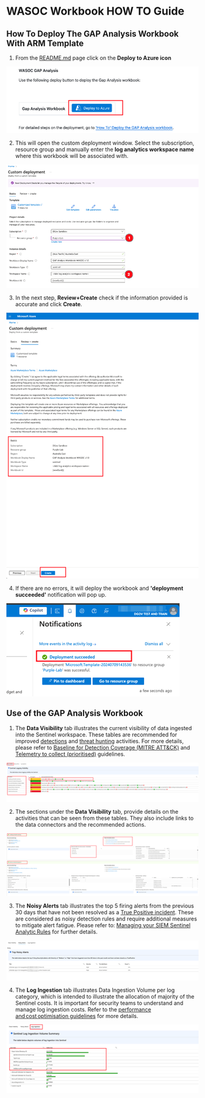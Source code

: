 # WASOC Workbook HOW TO Guide

## How To Deploy The GAP Analysis Workbook With ARM Template  

1. From the [README.md](/utilities/tools/Gap-Analysis/README.md) page click on the **Deploy to Azure icon** 

![Deploy Gap Analysis to Azure](/utilities/screenshots/wrkbk-deploy.png)

2. This will open the custom deployment window. Select the subscription, resource group and manually enter the **log analytics workspace name** where this workbook will be associated with. 

![Custom deployment](/utilities/screenshots/wrkbk-deploy2.png)

3. In the next step, **Review+Create** check if the information provided is accurate and click **Create**. 

![Custom deployment](/utilities/screenshots/wrkbk-deploy3.png)

4. If there are no errors, it will deploy the workbook and **'deployment succeeded'** notification will pop up. 

![Custom deployment](/utilities/screenshots/wrkbk-deploy4.png)

## Use of the GAP Analysis Workbook

1. The **Data Visibility** tab illustrates the current visibility of data ingested into the Sentinel workspace. These tables are recommended for improved [detections](https://soc.cyber.wa.gov.au/baselines/data-sources/#5-detection-analytics) and [threat hunting](https://soc.cyber.wa.gov.au/guidelines/TTP_Hunt/ttp-detection-guidelines/#threat-hunting-guideline) activities. For more details, please refer to [Baseline for Detection Coverage (MITRE ATT&CK)](https://soc.cyber.wa.gov.au/baselines/data-sources/#baseline-for-detection-coverage-mitre-attck) and [Telemetry to collect (prioritised)](https://soc.cyber.wa.gov.au/onboarding/sentinel-guidance/?h=maturity+model#2-telemetry-to-collect-prioritised) guidelines.  

![Data Visibility](/utilities/screenshots/wrkbk-datavis.png)

2. The sections under the **Data Visibility** tab, provide details on the activities that can be seen from these tables. They also include links to the data connectors and the recommended actions. 

![Data Visibility](/utilities/screenshots/wrkbk-spltgrps.png)

3. The **Noisy Alerts** tab illustrates the top 5 firing alerts from the previous 30 days that have not been resolved as a [True Positive incident](https://learn.microsoft.com/en-us/azure/sentinel/investigate-cases#closing-an-incident). These are considered as noisy detection rules and require additional measures to mitigate alert fatigue. Please refer to: [Managing your SIEM Sentinel Analytic Rules](https://soc.cyber.wa.gov.au/guidelines/incident-reporting/?h=rules#41-managing-your-siem-sentinel-analytic-rules) for further details.  

![Data Visibility](/utilities/screenshots/wrkbk-noisy.png)

4. The **Log Ingestion** tab illustrates Data Ingestion Volume per log category, which is intended to illustrate the allocation of majority of the Sentinel costs. It is important for security teams to understand and manage log ingestion costs. Refer to the [performance and cost optimisation guidelines](https://soc.cyber.wa.gov.au/onboarding/sentinel-guidance/?h=cost#5-performance-and-cost-optimisation) for more details.  

![Data Visibility](/utilities/screenshots/wrkbk-logingestion.png)
